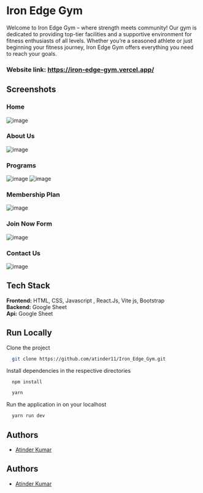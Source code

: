 # Iron Edge Gym

Welcome to Iron Edge Gym – where strength meets community! Our gym is dedicated to providing top-tier facilities and a supportive environment for fitness enthusiasts of all levels. Whether you’re a seasoned athlete or just beginning your fitness journey, Iron Edge Gym offers everything you need to reach your goals.

### Website link: https://iron-edge-gym.vercel.app/








## Screenshots
### Home
![image](https://github.com/atinder11/Iron_Edge_Gym/assets/111070211/4434f76e-02a4-47e1-98ba-13271944a442)
### About Us
![image](https://github.com/atinder11/Iron_Edge_Gym/assets/111070211/e6573cd3-9ad4-4ae5-8d6e-2f7d5722bdba)
### Programs
![image](https://github.com/atinder11/Iron_Edge_Gym/assets/111070211/da2d6a42-9b74-4912-ae12-bcada5118523)
![image](https://github.com/atinder11/Iron_Edge_Gym/assets/111070211/e28e8db9-0327-414a-9a2d-27b22baa3221)

### Membership Plan
![image](https://github.com/atinder11/Iron_Edge_Gym/assets/111070211/3dd56741-6d75-4b49-b64c-659892622921)
### Join Now Form
![image](https://github.com/atinder11/Iron_Edge_Gym/assets/111070211/348a2925-5cd8-4f4b-916a-785befacba46)
### Contact Us
![image](https://github.com/atinder11/Iron_Edge_Gym/assets/111070211/56e35a7e-046d-4267-8a20-a2f60b874c10)







## Tech Stack

**Frontend:** HTML, CSS, Javascript , React.Js, Vite js, Bootstrap
<br>
**Backend:** Google Sheet
<br>
**Api:** Google Sheet




## Run Locally

Clone the project

```bash
  git clone https://github.com/atinder11/Iron_Edge_Gym.git
```

Install dependencies in the respective directories

```bash
  npm install
```

```bash
  yarn
```


Run the application in  on your localhost

```bash
  yarn run dev
```

###

## Authors
- [Atinder Kumar](https://github.com/atinder11)


## Authors
- [Atinder Kumar](https://github.com/atinder11)


